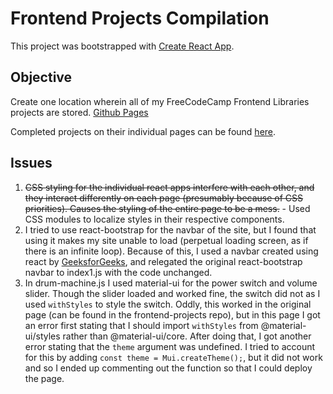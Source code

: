# Frontend Projects Compilation

This project was bootstrapped with [Create React App](https://github.com/facebook/create-react-app).

## Objective

Create one location wherein all of my FreeCodeCamp Frontend Libraries projects are stored.
[Github Pages](https://dsaragih.github.io/frontend-compilation/)

Completed projects on their individual pages can be found [here](https://github.com/dsaragih/frontend-projects).

## Issues

1. ~~CSS styling for the individual react apps interfere with each other, and they interact differently on each page (presumably because of CSS priorities). Causes the styling of the entire page to be a mess.~~ - Used CSS modules to localize styles in their respective components.
2. I tried to use react-bootstrap for the navbar of the site, but I found that using it makes my site unable to load (perpetual loading screen, as if there is an infinite loop). Because of this, I used a navbar created using react by [GeeksforGeeks](https://www.geeksforgeeks.org/create-a-responsive-navbar-using-reactjs/), and relegated the original react-bootstrap navbar to index1.js with the code unchanged.
3. In drum-machine.js I used material-ui for the power switch and volume slider. Though the slider loaded and worked fine, the switch did not as I used `withStyles` to style the switch. Oddly, this worked in the original page (can be found in the frontend-projects repo), but in this page I got an error first stating that I should import `withStyles` from @material-ui/styles rather than @material-ui/core. After doing that, I got another error stating that the `theme` argument was undefined. I tried to account for this by adding `const theme = Mui.createTheme();`, but it did not work and so I ended up commenting out the function so that I could deploy the page.
